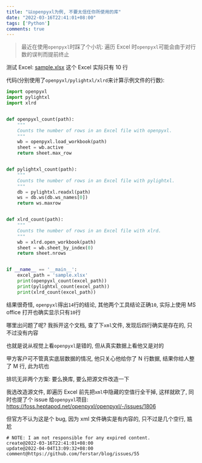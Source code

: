 ```yaml
---
title: "以openpyxl为例, 不要太信任你所使用的库"
date: "2022-03-16T22:41:01+08:00"
tags: ['Python']
comments: true
---
```


> 最近在使用`openpyxl`时踩了个小坑: 遍历 Excel 时`openpyxl`可能会由于对行数的误判而提前终止

测试 Excel: [sample.xlsx](https://github.com/ferstar/blog/files/8274837/sample.xlsx) 这个 Excel 实际只有 10 行

代码(分别使用了`openpyxl/pylightxl/xlrd`来计算示例文件的行数): 

```python
import openpyxl
import pylightxl
import xlrd


def openpyxl_count(path):
    """
    Counts the number of rows in an Excel file with openpyxl.
    """
    wb = openpyxl.load_workbook(path)
    sheet = wb.active
    return sheet.max_row


def pylightxl_count(path):
    """
    Counts the number of rows in an Excel file with pylightxl.
    """
    db = pylightxl.readxl(path)
    ws = db.ws(db.ws_names[0])
    return ws.maxrow


def xlrd_count(path):
    """
    Counts the number of rows in an Excel file with xlrd.
    """
    wb = xlrd.open_workbook(path)
    sheet = wb.sheet_by_index(0)
    return sheet.nrows


if __name__ == '__main__':
    excel_path = 'sample.xlsx'
    print(openpyxl_count(excel_path))
    print(pylightxl_count(excel_path))
    print(xlrd_count(excel_path))
```

结果很奇怪, `openpyxl`得出`14`行的结论, 其他两个工具结论正确`10`, 实际上使用 MS office 打开也确实显示只有`10`行

哪里出问题了呢? 我拆开这个文档, 查了下`xml`文件, 发现后四行确实是存在的, 只不过没有内容

也就是说从视觉上看`openpyxl`是错的, 但从真实数据上看他又是对的

甲方客户可不管真实底层数据的情况, 他只关心他给你了 N 行数据, 结果你给人整了 M 行, 此为坑也

排坑无非两个方案: 要么换库, 要么把源文件改造一下

我选改造源文件, 即遍历 Excel 前先把`xml`中隐藏的空值行全干掉, 这样就欧了, 同时也提了个 issue 给`openpyxl`项目: https://foss.heptapod.net/openpyxl/openpyxl/-/issues/1806

但官方不认为这是个 bug, 因为 xml 文件确实是有内容的, 只不过是几个空行, 尴尬



```
# NOTE: I am not responsible for any expired content.
create@2022-03-16T22:41:01+08:00
update@2022-04-04T13:09:32+08:00
comment@https://github.com/ferstar/blog/issues/55
```
